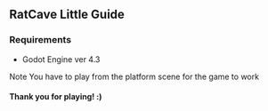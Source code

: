 ## RatCave Little Guide
### Requirements
- Godot Engine ver 4.3

Note
You have to play from the platform scene for the game to work

#### Thank you for playing! :)
